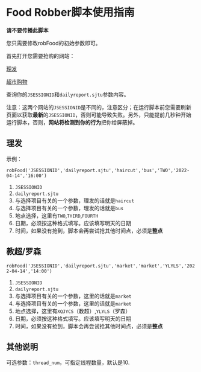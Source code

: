 # Food Robber脚本使用指南

**请不要传播此脚本**

您只需要修改robFood的初始参数即可。

首先打开您需要抢购的网站：

[理发](https://dailyreport.sjtu.edu.cn/haircut/#/)

[超市购物](https://dailyreport.sjtu.edu.cn/market/#/)

查询你的`JSESSIONID`和`dailyreport.sjtu`参数内容。

注意：这两个网站的`JSESSIONID`是不同的，注意区分；在运行脚本前您需要刷新页面以获取**最新**的`JSESSIONID`，否则可能导致失败。另外，只能提前几秒钟开始运行脚本，否则，**网站将检测到你的行为**把你给屏蔽掉。

## 理发

示例：

`robFood('JSESSIONID','dailyreport.sjtu','haircut','bus','TWO','2022-04-14','16:00')`

1. `JSESSIONID`
2. `dailyreport.sjtu`
3. 与选择项目有关的一个参数，理发的话就是`haircut`
4. 与选择项目有关的一个参数，理发的话就是`bus`
5. 地点选择，这里有`TWO`,`THIRD`,`FOURTH`
6. 日期，必须按这种格式填写。应该填写明天的日期
7. 时间，如果没有抢到，脚本会再尝试抢其他时间点，必须是**整点**

## 教超/罗森

`robFood('JSESSIONID','dailyreport.sjtu','market','market','YLYLS','2022-04-14','14:00')`

1. `JSESSIONID`
2. `dailyreport.sjtu`
3. 与选择项目有关的一个参数，这里的话就是`market`
4. 与选择项目有关的一个参数，这里的话就是`market`
5. 地点选择，这里有`XQJYCS`（教超）,`YLYLS`（罗森）
6. 日期，必须按这种格式填写。应该填写明天的日期
7. 时间，如果没有抢到，脚本会再尝试抢其他时间点，必须是**整点**

## 其他说明

可选参数：`thread_num`，可指定线程数量，默认是10.